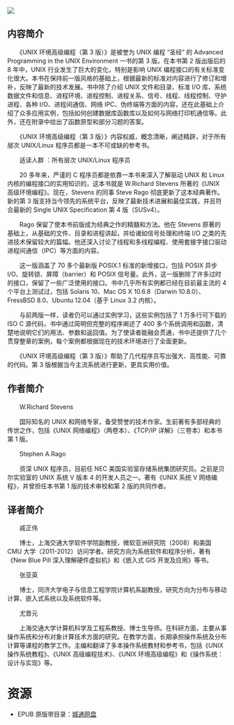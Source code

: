 ![](http://img3m8.ddimg.cn/60/27/23481078-1_u_4.jpg)

## 内容简介

　　《UNIX 环境高级编程（第 3 版）》是被誉为 UNIX 编程 “圣经” 的 Advanced Programming in the UNIX Environment 一书的第 3 版。在本书第 2 版出版后的 8 年中，UNIX 行业发生了巨大的变化，特别是影响 UNIX 编程接口的有关标准变化很大。本书在保持前一版风格的基础上，根据最新的标准对内容进行了修订和增补，反映了最新的技术发展。书中除了介绍 UNIX 文件和目录、标准 I/O 库、系统数据文件和信息、进程环境、进程控制、进程关系、信号、线程、线程控制、守护进程、各种 I/O、进程间通信、网络 IPC、伪终端等方面的内容，还在此基础上介绍了众多应用实例，包括如何创建数据库函数库以及如何与网络打印机通信等。此外，还在附录中给出了函数原型和部分习题的答案。

　　《UNIX 环境高级编程（第 3 版）》内容权威，概念清晰，阐述精辟，对于所有层次 UNIX/Linux 程序员都是一本不可或缺的参考书。

　　适读人群 ：所有层次 UNIX/Linux 程序员

　　20 多年来，严谨的 C 程序员都是依靠一本书来深入了解驱动 UNIX 和 Linux 内核的编程接口的实用知识的，这本书就是 W.Richard Stevens 所著的《UNIX 高级环境编程》。现在，Stevens 的同事 Steve Rago 彻底更新了这本经典著作。新的第 3 版支持当今领先的系统平台，反映了最新技术进展和最佳实践，并且符合最新的 Single UNIX Specification 第 4 版（SUSv4）。

　　Rago 保留了使本书前版成为经典之作的精髓和方法。他在 Stevens 原著的基础上，从基础的文件、目录和进程讲起，并给诸如信号处理和终端 I/O 之类的先进技术保留较大的篇幅。他还深入讨论了线程和多线程编程、使用套接字接口驱动进程间通信（IPC）等方面的内容。

　　这一版涵盖了 70 多个最新版 POSIX.1 标准的新增接口，包括 POSIX 异步 I/O、旋转锁、屏障（barrier）和 POSIX 信号量。此外，这一版删除了许多过时的接口，保留了一些广泛使用的接口。书中几乎所有实例都已经在目前最主流的 4 个平台上测试过，包括 Solaris 10、Mac OS X 10.6.8（Darwin 10.8.0）、FressBSD 8.0、Ubuntu 12.04（基于 Linux 3.2 内核）。

　　与前两版一样，读者仍可以通过实例学习，这些实例包括了 1 万多行可下载的 ISO C 源代码，书中通过简明但完整的程序阐述了 400 多个系统调用和函数，清楚地说明它们的用法、参数和返回值。为了使读者能融会贯通，书中还提供了几个贯穿整章的案例，每个案例都根据现在的技术环境进行了全面更新。

　　《UNIX 环境高级编程（第 3 版）》帮助了几代程序员写出强大、高性能、可靠的代码。第 3 版根据当今主流系统进行更新，更具实用价值。

## 作者简介

　　W.Richard Stevens

　　国际知名的 UNIX 和网络专家，备受赞誉的技术作家。生前著有多部经典的传世之作，包括《UNIX 网络编程》（两卷本）、《TCP/IP 详解》（三卷本）和本书第 1 版。

　　Stephen A.Rago

　　资深 UNIX 程序员，目前任 NEC 美国实验室存储系统集团研究员。之前是贝尔实验室的 UNIX 系统 V 版本 4 的开发人员之一。著有《UNIX 系统 V 网络编程》，并曾担任本书第 1 版的技术审校和第 2 版的共同作者。

## 译者简介

　　戚正伟

　　博士，上海交通大学软件学院副教授，微软亚洲研究院（2008）和美国 CMU 大学（2011-2012）访问学者。研究方向为系统软件和程序分析，著有《New Blue Pill 深入理解硬件虚拟机》和《嵌入式 GIS 开发及应用》等书。

　　张亚英

　　博士，同济大学电子与信息工程学院计算机系副教授，研究方向为分布与移动计算、嵌入式系统以及系统软件等。

　　尤晋元

　　上海交通大学计算机科学及工程系教授、博士生导师。在科研方面，主要从事操作系统和分布对象计算技术方面的研究。在教学方面，长期承担操作系统及分布计算等课程的教学工作。主编和翻译了多本操作系统教材和参考书，包括《UNIX 操作系统教程》、《UNIX 高级编程技术》、《UNIX 环境高级编程》和《操作系统：设计与实现》等。

# 资源

* EPUB 原版带目录：[城通网盘](https://u11215426.pipipan.com/fs/11215426-336672564)
